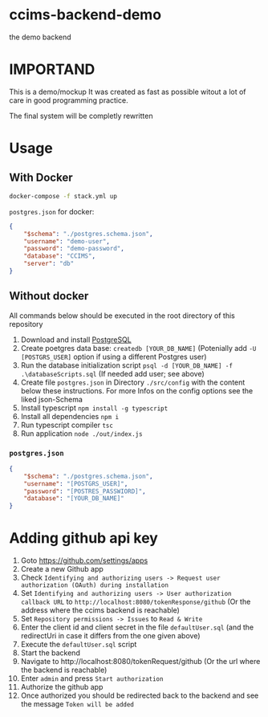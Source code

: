# ccims-backend-demo
the demo backend

# IMPORTAND

This is a demo/mockup
It was created as fast as possible witout a lot of care in good programming practice.

The final system will be completly rewritten

# Usage
## With Docker

```bash
docker-compose -f stack.yml up
```

`postgres.json` for docker:

```json
{
    "$schema": "./postgres.schema.json",
    "username": "demo-user",
    "password": "demo-password",
    "database": "CCIMS",
    "server": "db"
}
```


## Without docker
All commands below should be executed in the root directory of this repository
1. Download and install [PostgreSQL](https://www.postgresql.org/)
1. Create poetgres data base: `createdb [YOUR_DB_NAME]` (Potenially add `-U [POSTGRS_USER]` option if using a different Postgres user)
1. Run the database initialization script `psql -d [YOUR_DB_NAME] -f .\databaseScripts.sql` (If needed add user; see above)
1. Create file `postgres.json` in Directory `./src/config` with the content below these instructions. For more Infos on the config options see the liked json-Schema
1. Install typescript `npm install -g typescript`
1. Install all dependencies `npm i`
1. Run typescript compiler `tsc`
1. Run application `node ./out/index.js`
### `postgres.json`
```json
{
    "$schema": "./postgres.schema.json",
    "username": "[POSTGRS_USER]",
    "password": "[POSTRES_PASSWIORD]",
    "database": "[YOUR_DB_NAME]"
}
```

# Adding github api key
1. Goto https://github.com/settings/apps
1. Create a new Github app
1. Check `Identifying and authorizing users -> Request user authorization (OAuth) during installation`
1. Set `Identifying and authorizing users -> User authorization callback URL` to `http://localhost:8080/tokenResponse/github` (Or the address where the ccims backend is reachable)
1. Set `Repository permissions -> Issues` to `Read & Write`
1. Enter the client id and client secret in the file `defaultUser.sql` (and the redirectUri in case it differs from the one given above)
1. Execute the `defaultUser.sql` script
1. Start the backend
1. Navigate to http://localhost:8080/tokenRequest/github (Or the url where the backend is reachable)
1. Enter `admin` and press `Start authorization`
1. Authorize the github app
1. Once authorized you should be redirected back to the backend and see the message `Token will be added`
